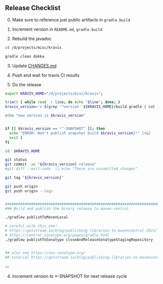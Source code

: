 ## Release Checklist

0. Make sure to reference just public artifacts in `gradle.build`

1. Increment version in `README.md`, `gradle.build`

2. Rebuild the javadoc

```bash
cd /d/projects/misc/kravis

gradle clean dokka
```

3. Update [CHANGES.md](../CHANGES.md)

4. Push and wait for travis CI results

5. Do the release

```bash
export KRAVIS_HOME="/d/projects/misc/kravis";

trim() { while read -r line; do echo "$line"; done; }
kravis_version='v'$(grep '^version' ${KRAVIS_HOME}/build.gradle | cut -f2 -d' ' | tr -d "'" | trim)

echo "new version is $kravis_version"


if [[ $kravis_version == *"-SNAPSHOT" ]]; then
  echo "ERROR: Won't publish snapshot build $kravis_version}!" 1>&2
  exit 1
fi

cd  $KRAVIS_HOME

git status
git commit -am "${kravis_version} release"
#git diff --exit-code  || echo "There are uncomitted changes"

git tag "${kravis_version}"

git push origin 
git push origin --tags


########################################################################
### Build and publish the binary release to maven-central

./gradlew publishToMavenLocal

# careful with this one!
# https://getstream.io/blog/publishing-libraries-to-mavencentral-2021/
# https://central.sonatype.org/pages/gradle.html
./gradlew publishToSonatype closeAndReleaseSonatypeStagingRepository


## also see https://oss.sonatype.org/
## tutorial https://getstream.io/blog/publishing-libraries-to-mavencentral-2021/
```

--

4. Increment version to *-SNAPSHOT for next release cycle

